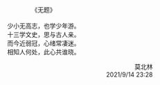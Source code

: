 <center>
《无题》<br>
<br>
少小无高志，也学少年游。<br>
十三学文史，思与古人亲。<br>
而今近弱冠，心绪常凄迷。<br>
相知人何处，此心共谁晓。
</center>


<p align="right">莫北林<br>2021/9/14 23:28</p>
<!-- <p align="right"></p> -->